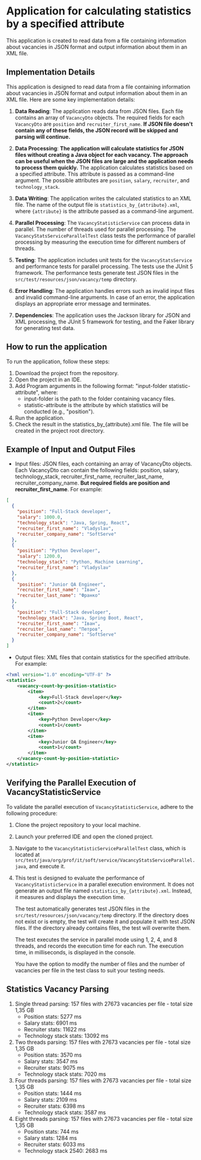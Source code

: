 # Application for calculating statistics by a specified attribute

This application is created to read data from a file containing information about vacancies in JSON format and output
information about them in an XML file.

## Implementation Details

This application is designed to read data from a file containing information about vacancies in JSON format and output
information about them in an XML file. Here are some key implementation details:

1. **Data Reading**: The application reads data from JSON files. Each file contains an array of `VacancyDto` objects.
   The required fields for each `VacancyDto` are `position` and `recruiter_first_name`. **If JSON file doesn't contain
   any of these fields, the JSON record will be skipped and parsing will continue.**

2. **Data Processing**: **The application will calculate statistics for JSON files without creating a Java object for
   each vacancy. The approach can be useful when the JSON files are large and the application needs to process them
   quickly.** The application calculates statistics based on a specified attribute. This attribute is passed
   as a command-line argument. The possible attributes are `position`, `salary`, `recruiter`, and `technology_stack`.

3. **Data Writing**: The application writes the calculated statistics to an XML file. The name of the output file
   is `statistics_by_{attribute}.xml`, where `{attribute}` is the attribute passed as a command-line argument.

4. **Parallel Processing**: The `VacancyStatisticService` can process data in parallel. The number of threads used for
   parallel processing. The `VacancyStatsServiceParallelTest` class tests the performance of parallel processing by
   measuring the execution time for different numbers of threads.

5. **Testing**: The application includes unit tests for the `VacancyStatsService` and performance tests for parallel
   processing. The tests use the JUnit 5 framework. The performance tests generate test JSON files in
   the `src/test/resources/json/vacancy/temp` directory.

6. **Error Handling**: The application handles errors such as invalid input files and invalid command-line arguments. In
   case of an error, the application displays an appropriate error message and terminates.

7. **Dependencies**: The application uses the Jackson library for JSON and XML processing, the JUnit 5 framework for
   testing, and the Faker library for generating test data.

## How to run the application

To run the application, follow these steps:

1. Download the project from the repository.
2. Open the project in an IDE.
3. Add Program arguments in the following format: "input-folder statistic-attribute", where:
    - input-folder is the path to the folder containing vacancy files.
    - statistic-attribute is the attribute by which statistics will be conducted (e.g., "position").
4. Run the application.
5. Check the result in the statistics_by_{attribute}.xml file. The file will be created in the project root directory.

## Example of Input and Output Files

- Input files: JSON files, each containing an array of VacancyDto objects. Each VacancyDto can contain the following
  fields:
  position, salary, technology_stack, recruiter_first_name, recruiter_last_name, recruiter_company_name.
  **But required fields are position and recruiter_first_name**. For example:

```json
[
  {
    "position": "Full-Stack developer",
    "salary": 1000.0,
    "technology_stack": "Java, Spring, React",
    "recruiter_first_name": "Vladyslav",
    "recruiter_company_name": "SoftServe"
  },
  {
    "position": "Python Developer",
    "salary": 1200.0,
    "technology_stack": "Python, Machine Learning",
    "recruiter_first_name": "Vladyslav"
  },
  {
    "position": "Junior QA Engineer",
    "recruiter_first_name": "Іван",
    "recruiter_last_name": "Франко"
  },
  {
    "position": "Full-Stack developer",
    "technology_stack": "Java, Spring Boot, React",
    "recruiter_first_name": "Іван",
    "recruiter_last_name": "Петров",
    "recruiter_company_name": "SoftServe"
  }
]
```

- Output files: XML files that contain statistics for the specified attribute. For example:

```xml
<?xml version="1.0" encoding="UTF-8" ?>
<statistic>
    <vacancy-count-by-position-statistic>
        <item>
            <key>Full-Stack developer</key>
            <count>2</count>
        </item>
        <item>
            <key>Python Developer</key>
            <count>1</count>
        </item>
        <item>
            <key>Junior QA Engineer</key>
            <count>1</count>
        </item>
    </vacancy-count-by-position-statistic>
</statistic>
```

## Verifying the Parallel Execution of VacancyStatisticService

To validate the parallel execution of `VacancyStatisticService`, adhere to the following procedure:

1. Clone the project repository to your local machine.
2. Launch your preferred IDE and open the cloned project.
3. Navigate to the `VacancyStatisticServiceParallelTest` class, which is located
   at `src/test/java/org/prof/it/soft/service/VacancyStatsServiceParallel.java`, and execute it.
4. This test is designed to evaluate the performance of `VacancyStatisticService` in a parallel execution environment.
   It does not generate an output file named `statistics_by_{attribute}.xml`. Instead, it measures and displays the
   execution time.

   The test automatically generates test JSON files in the `src/test/resources/json/vacancy/temp` directory. If the
   directory does not exist or is empty, the test will create it and populate it with test JSON files. If the directory
   already contains files, the test will overwrite them.

   The test executes the service in parallel mode using 1, 2, 4, and 8 threads, and records the execution time for each
   run. The execution time, in milliseconds, is displayed in the console.

   You have the option to modify the number of files and the number of vacancies per file in the test class to suit your
   testing needs.

## Statistics Vacancy Parsing

1. Single thread parsing: 157 files with 27673 vacancies per file - total size 1,35 GB
    - Position stats: 5277 ms
    - Salary stats: 6901 ms
    - Recruiter stats: 11622 ms
    - Technology stack stats: 13092 ms
2. Two threads parsing: 157 files with 27673 vacancies per file - total size 1,35 GB
    - Position stats: 3570 ms
    - Salary stats: 3547 ms
    - Recruiter stats: 9075 ms
    - Technology stack stats: 7020 ms
3. Four threads parsing: 157 files with 27673 vacancies per file - total size 1,35 GB
    - Position stats: 1444 ms
    - Salary stats: 2109 ms
    - Recruiter stats: 6398 ms
    - Technology stack stats: 3587 ms
4. Eight threads parsing: 157 files with 27673 vacancies per file - total size 1,35 GB
    - Position stats: 744 ms
    - Salary stats: 1284 ms
    - Recruiter stats: 6033 ms
    - Technology stack 2540: 2683 ms